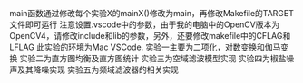 main函数通过修改每个实验X的mainX()修改为main，再修改Makefile的TARGET文件即可运行
注意设置.vscode中的参数，由于我的电脑中的OpenCV版本为OpenCV4，请修改include和lib的参数，另外，还要修改makefile中的CFLAG和LFLAG
此实验的环境为Mac VSCode.
实验一主要为二项化，对数变换和伽马变换
实验二为直方图均衡及直方图统计
实验三为空域滤波模型实现
实验四为椒盐噪声及其降噪实现
实验五为频域滤波器的相关实现